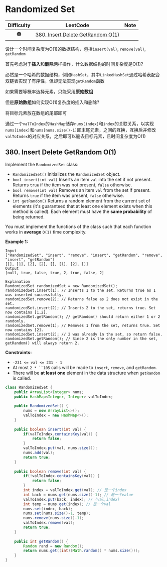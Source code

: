 # Randomized Set

| Difficulty |                           LeetCode                           | Note |
| :--------: | :----------------------------------------------------------: | :--: |
|     🟠      | [380. Insert Delete GetRandom O(1)](https://leetcode.com/problems/insert-delete-getrandom-o1/) |      |



设计一个时间复杂度为O(1)的数据结构，包括`insert(val)`, `remove(val)`, `getRandom`

首先考虑对于**插入**和**删除**两样操作，什么数据结构的时间复杂度是O(1)?

必然是一个哈希的数据结构，例如`HashSet`，其中`LinkedHashSet`通过哈希表配合双链表实现了有序性，但却无法实现`getRandom`函数

如果需要等概率选择元素，只能采用**原始数组**

但是**原始数组**如何实现O(1)复杂度的插入和删除?

将目标元素放在数组的尾部即可

通过一个`valToIndex`的`HashMap`储存`nums[index]`和`index`的关联关系，以实现`nums[index]`和`nums[nums.size()-1]`即末尾元素，之间的互换，互换后并修改`valToIndex`的对应关系，之后即可以删去目标元素，且时间复杂度为O(1)

## 380. Insert Delete GetRandom O(1)

Implement the `RandomizedSet` class:

- `RandomizedSet()` Initializes the `RandomizedSet` object.
- `bool insert(int val)` Inserts an item `val` into the set if not present. Returns `true` if the item was not present, `false` otherwise.
- `bool remove(int val)` Removes an item `val` from the set if present. Returns `true` if the item was present, `false` otherwise.
- `int getRandom()` Returns a random element from the current set of elements (it's guaranteed that at least one element exists when this method is called). Each element must have the **same probability** of being returned.

You must implement the functions of the class such that each function works in **average** `O(1)` time complexity.

 

**Example 1:**

```
Input
["RandomizedSet", "insert", "remove", "insert", "getRandom", "remove", "insert", "getRandom"]
[[], [1], [2], [2], [], [1], [2], []]
Output
[null, true, false, true, 2, true, false, 2]

Explanation
RandomizedSet randomizedSet = new RandomizedSet();
randomizedSet.insert(1); // Inserts 1 to the set. Returns true as 1 was inserted successfully.
randomizedSet.remove(2); // Returns false as 2 does not exist in the set.
randomizedSet.insert(2); // Inserts 2 to the set, returns true. Set now contains [1,2].
randomizedSet.getRandom(); // getRandom() should return either 1 or 2 randomly.
randomizedSet.remove(1); // Removes 1 from the set, returns true. Set now contains [2].
randomizedSet.insert(2); // 2 was already in the set, so return false.
randomizedSet.getRandom(); // Since 2 is the only number in the set, getRandom() will always return 2.
```

 

**Constraints:**

- `-231 <= val <= 231 - 1`
- At most `2 * ``105` calls will be made to `insert`, `remove`, and `getRandom`.
- There will be **at least one** element in the data structure when `getRandom` is called.

```java
class RandomizedSet {
    public ArrayList<Integer> nums;
    public HashMap<Integer, Integer> valToIndex;
    
    public RandomizedSet() {
        nums = new ArrayList<>();
        valToIndex = new HashMap<>();
    }
    
    public boolean insert(int val) {
        if(valToIndex.containsKey(val)) {
            return false;
        }
        valToIndex.put(val, nums.size());
        nums.add(val);
        return true;
    }
    
    public boolean remove(int val) {
        if(!valToIndex.containsKey(val)) {
            return false;
        }
        int index = valToIndex.get(val); // 是一个index
        int back = nums.get(nums.size()-1); // 是一个value
        valToIndex.put(back, index); // (val,index)
        int temp = nums.get(index); // 是一个val
        nums.set(index, back);
        nums.set(nums.size()-1, temp);
        nums.remove(nums.size()-1);
        valToIndex.remove(val);
        return true;
    }
    
    public int getRandom() {
        Random rand = new Random();
        return nums.get((int)(Math.random() * nums.size()));
    }
}
```

